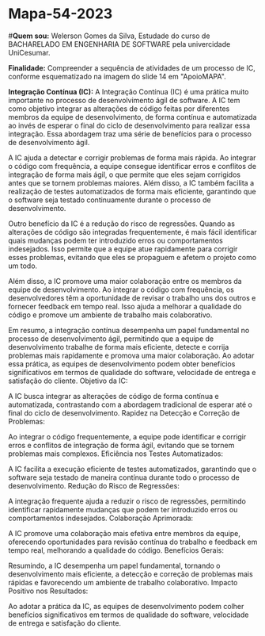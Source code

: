 # Mapa-54-2023
#**Quem sou:**
Welerson Gomes da Silva, Estudade do curso de BACHARELADO EM ENGENHARIA DE SOFTWARE pela univercidade UniCesumar.   

**Finalidade:**
Compreender a sequência de atividades de um processo de IC, conforme esquematizado na imagem do slide 14 em "ApoioMAPA".

**Integração Contínua (IC):**
​A Integração Contínua (IC) é uma prática muito importante no processo de desenvolvimento ágil de software. A IC tem como objetivo integrar as alterações de código feitas por diferentes membros da equipe de desenvolvimento, de forma contínua e automatizada ao invés de esperar o final do ciclo de desenvolvimento para realizar essa integração. Essa abordagem traz uma série de benefícios para o processo de desenvolvimento ágil.

A IC ajuda a detectar e corrigir problemas de forma mais rápida. Ao integrar o código com frequência, a equipe consegue identificar erros e conflitos de integração de forma mais ágil, o que permite que eles sejam corrigidos antes que se tornem problemas maiores. Além disso, a IC também facilita a realização de testes automatizados de forma mais eficiente, garantindo que o software seja testado continuamente durante o processo de desenvolvimento.

Outro benefício da IC é a redução do risco de regressões. Quando as alterações de código são integradas frequentemente, é mais fácil identificar quais mudanças podem ter introduzido erros ou comportamentos indesejados. Isso permite que a equipe atue rapidamente para corrigir esses problemas, evitando que eles se propaguem e afetem o projeto como um todo.

Além disso, a IC promove uma maior colaboração entre os membros da equipe de desenvolvimento. Ao integrar o código com frequência, os desenvolvedores têm a oportunidade de revisar o trabalho uns dos outros e fornecer feedback em tempo real. Isso ajuda a melhorar a qualidade do código e promove um ambiente de trabalho mais colaborativo.

Em resumo, a integração contínua desempenha um papel fundamental no processo de desenvolvimento ágil, permitindo que a equipe de desenvolvimento trabalhe de forma mais eficiente, detecte e corrija problemas mais rapidamente e promova uma maior colaboração. Ao adotar essa prática, as equipes de desenvolvimento podem obter benefícios significativos em termos de qualidade do software, velocidade de entrega e satisfação do cliente.
Objetivo da IC:

A IC busca integrar as alterações de código de forma contínua e automatizada, contrastando com a abordagem tradicional de esperar até o final do ciclo de desenvolvimento.
Rapidez na Detecção e Correção de Problemas:

Ao integrar o código frequentemente, a equipe pode identificar e corrigir erros e conflitos de integração de forma ágil, evitando que se tornem problemas mais complexos.
Eficiência nos Testes Automatizados:

A IC facilita a execução eficiente de testes automatizados, garantindo que o software seja testado de maneira contínua durante todo o processo de desenvolvimento.
Redução do Risco de Regressões:

A integração frequente ajuda a reduzir o risco de regressões, permitindo identificar rapidamente mudanças que podem ter introduzido erros ou comportamentos indesejados.
Colaboração Aprimorada:

A IC promove uma colaboração mais efetiva entre membros da equipe, oferecendo oportunidades para revisão contínua do trabalho e feedback em tempo real, melhorando a qualidade do código.
Benefícios Gerais:

Resumindo, a IC desempenha um papel fundamental, tornando o desenvolvimento mais eficiente, a detecção e correção de problemas mais rápidas e favorecendo um ambiente de trabalho colaborativo.
Impacto Positivo nos Resultados:

Ao adotar a prática da IC, as equipes de desenvolvimento podem colher benefícios significativos em termos de qualidade do software, velocidade de entrega e satisfação do cliente.
